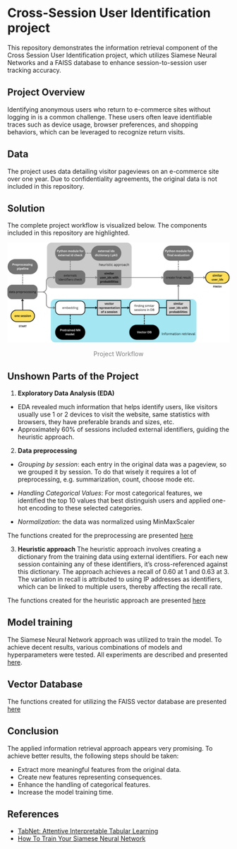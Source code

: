 # Cross-Session User Identification project

This repository demonstrates the information retrieval component of the Cross Session User Identification project, which utilizes Siamese Neural Networks and a FAISS database to enhance session-to-session user tracking accuracy.

## Project Overview

Identifying anonymous users who return to e-commerce sites without logging in is a common challenge. These users often leave identifiable traces such as device usage, browser preferences, and shopping behaviors, which can be leveraged to recognize return visits.


## Data

The project uses data detailing visitor pageviews on an e-commerce site over one year. Due to confidentiality agreements, the original data is not included in this repository.

## Solution

The complete project workflow is visualized below. The components included in this repository are highlighted.

<div align="center">
    <img src="docs/images/Process scheme.png" alt="Consistency Measurement Workflow" width="700"/>
    <p style="color: #808080;">Project Workflow</p>
</div>


## Unshown Parts of the Project

1. **Exploratory Data Analysis (EDA)**
- EDA revealed much information that helps identify users, like visitors usually use 1 or 2 devices to visit the website, same statistics with browsers, they have preferable brands and sizes, etc.
- Approximately 60% of sessions included external identifiers, guiding the heuristic approach. 

2. **Data preprocessing**

 - *Grouping by session*: each entry in the original data was a pageview, so we grouped it by session. To do that wisely it requires a lot of preprocessing, e.g. summarization, count, choose mode etc. 

- *Handling Categorical Values*: For most categorical features, we identified the top 10 values that best distinguish users and applied one-hot encoding to these selected categories.

 - *Normalization*: the data was normalized using MinMaxScaler

The functions created for the preprocessing are presented [here](data_pipeline)


 3. **Heuristic approach**
The heuristic approach involves creating a dictionary from the training data using external identifiers. For each new session containing any of these identifiers, it’s cross-referenced against this dictionary. The approach achieves a recall of 0.60 at 1 and 0.63 at 3. The variation in recall is attributed to using IP addresses as identifiers, which can be linked to multiple users, thereby affecting the recall rate.

The functions created for the heuristic approach are presented [here](models/heuristic_utils.py)

 ## Model training

The Siamese Neural Network approach was utilized to train the model. To achieve decent results, various combinations of models and hyperparameters were tested. All experiments are described and presented [here](models).

## Vector Database

The functions created for utilizing the FAISS vector database are presented [here](evaluation/faiss_umap_utils.py)

 ## Conclusion

The applied information retrieval approach appears very promising. To achieve better results, the following steps should be taken:

- Extract more meaningful features from the original data.
- Create new features representing consequences.
- Enhance the handling of categorical features.
- Increase the model training time.


 ## References

 - [TabNet: Attentive Interpretable Tabular Learning](https://arxiv.org/abs/1908.07442)
 - [How To Train Your Siamese Neural Network](https://towardsdatascience.com/how-to-train-your-siamese-neural-network-4c6da3259463)